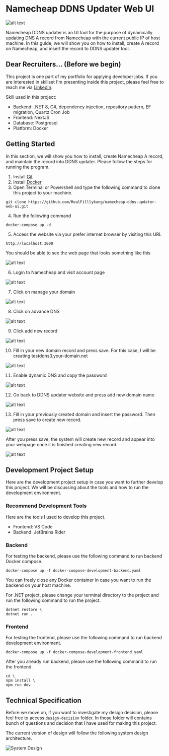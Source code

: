 # Namecheap DDNS Updater Web UI

![alt text](images/image.png)

Namecheap DDNS updater is an UI tool for the purpose of dynamically updating DNS A record from Namecheap with the current public IP of host machine. In this guide, we will show you on how to install, create A record on Namecheap, and insert the record to DDNS updater tool.

## Dear Recruiters... (Before we begin)

This project is one part of my portfolio for applying developer jobs. If you are interested in skillset I'm presenting inside this project, please feel free to reach me via [LinkedIn](https://www.linkedin.com/in/tharathep-k-64194894/).

Skill used in this project:

- Backend: .NET 8, C#, dependency injection, repository pattern, EF migration, Quartz Cron Job
- Frontend: NextJS
- Database: Postgresql
- Platform: Docker

## Getting Started

In this section, we will show you how to install, create Namecheap A record, and maintain the record into DDNS updater. Please follow the steps for running the program.

1. Install [Git](https://git-scm.com/downloads)
2. Install [Docker](https://www.docker.com/products/docker-desktop/)
3. Open Terminal or Powershell and type the following command to clone this project to your machine.
```
git clone https://github.com/RealFilllykung/namecheap-ddns-updater-web-ui.git
```
4. Run the following command
```
docker-compose up -d
```
5. Access the website via your prefer internet browser by visiting this URL
```
http://localhost:3000
```

You should be able to see the web page that looks something like this

![alt text](images/image-1.png)

6. Login to Namecheap and visit account page

![alt text](images/image-2.png)

7. Click on manage your domain

![alt text](images/image-3.png)

8. Click on advance DNS

![alt text](images/image-4.png)

9. Click add new record

![alt text](images/image-5.png)

10. Fill in your new domain record and press save. For this case, I will be creating testddns3.your-domain.net

![alt text](images/image-6.png)

11. Enable dynamic DNS and copy the password

![alt text](images/image-7.png)

12. Go back to DDNS updater website and press add new domain name

![alt text](images/image-8.png)

13. Fill in your previously created domain and insert the password. Then press save to create new record.

![alt text](images/image-9.png)

After you press save, the system will create new record and appear into your webpage once it is finished creating new record.

![alt text](images/image-10.png)

## Development Project Setup

Here are the development project setup in case you want to further develop this project. We will be discussing about the tools and how to run the development environment.

### Recommend Development Tools

Here are the tools I used to develop this project.

- Frontend: VS Code
- Backend: JetBrains Rider

### Backend

For testing the backend, please use the following command to run backend Docker compose.

```
docker-compose up -f docker-compose-development-backend.yaml
```

You can freely close any Docker container in case you want to run the backend on your host machine.

For .NET project, please change your terminal directory to the project and run the following command to run the project.

```
dotnet restore \
dotnet run .
```

### Frontend

For testing the frontend, please use the following command to run backend development environment.

```
docker-compose up -f docker-compose-development-frontend.yaml
```

After you already run backend, please use the following command to run the frontend.

```
cd \
npm install \
npm run dev
```

## Technical Specification

Before we move on, if you want to investigate my design decision, please feel free to access `design-decision` folder. In those folder will contains bunch of questions and decision that I have used for making this project.

The current version of design will follow the following system design architecture.

![System Design](design-decision/01-16-2025/1-16-2025-system-design.png)